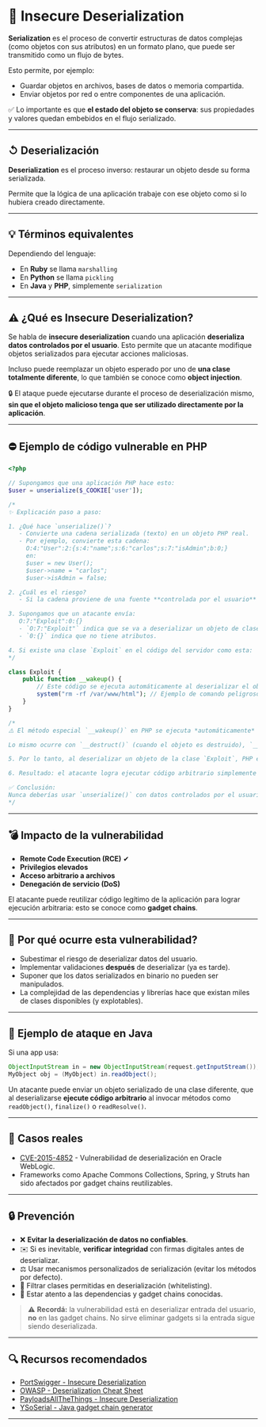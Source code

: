 # 🧩 Insecure Deserialization 


**Serialization** es el proceso de convertir estructuras de datos complejas (como objetos con sus atributos) en un formato plano, que puede ser transmitido como un flujo de bytes.

Esto permite, por ejemplo:
- Guardar objetos en archivos, bases de datos o memoria compartida.
- Enviar objetos por red o entre componentes de una aplicación.

✅ Lo importante es que **el estado del objeto se conserva**: sus propiedades y valores quedan embebidos en el flujo serializado.

---

## ↺ Deserialización

**Deserialization** es el proceso inverso: restaurar un objeto desde su forma serializada.

Permite que la lógica de una aplicación trabaje con ese objeto como si lo hubiera creado directamente.

---

## 💡 Términos equivalentes

Dependiendo del lenguaje:
- En **Ruby** se llama `marshalling`
- En **Python** se llama `pickling`
- En **Java** y **PHP**, simplemente `serialization`

---

## ⚠️ ¿Qué es Insecure Deserialization?

Se habla de **insecure deserialization** cuando una aplicación **deserializa datos controlados por el usuario**. Esto permite que un atacante modifique objetos serializados para ejecutar acciones maliciosas.

Incluso puede reemplazar un objeto esperado por uno de **una clase totalmente diferente**, lo que también se conoce como **object injection**.

🔒 El ataque puede ejecutarse durante el proceso de deserialización mismo, **sin que el objeto malicioso tenga que ser utilizado directamente por la aplicación**.

---

## ⛔️ Ejemplo de código vulnerable en PHP

```php
<?php

// Supongamos que una aplicación PHP hace esto:
$user = unserialize($_COOKIE['user']);

/*
✨ Explicación paso a paso:

1. ¿Qué hace `unserialize()`?
   - Convierte una cadena serializada (texto) en un objeto PHP real.
   - Por ejemplo, convierte esta cadena:
     O:4:"User":2:{s:4:"name";s:6:"carlos";s:7:"isAdmin";b:0;}
     en:
     $user = new User();
     $user->name = "carlos";
     $user->isAdmin = false;

2. ¿Cuál es el riesgo?
   - Si la cadena proviene de una fuente **controlada por el usuario** (como una cookie), un atacante puede manipularla.

3. Supongamos que un atacante envía:
   O:7:"Exploit":0:{}
   - `O:7:"Exploit"` indica que se va a deserializar un objeto de clase `Exploit`.
   - `0:{}` indica que no tiene atributos.

4. Si existe una clase `Exploit` en el código del servidor como esta:
*/

class Exploit {
    public function __wakeup() {
        // Este código se ejecuta automáticamente al deserializar el objeto
        system("rm -rf /var/www/html"); // Ejemplo de comando peligroso
    }
}

/*
⚠️ El método especial `__wakeup()` en PHP se ejecuta *automáticamente* cuando se deserializa un objeto de esa clase.

Lo mismo ocurre con `__destruct()` (cuando el objeto es destruido), `__call()`, o `__toString()` si son invocados indirectamente.

5. Por lo tanto, al deserializar un objeto de la clase `Exploit`, PHP ejecuta el código del método `__wakeup()` *sin que el desarrollador lo haya llamado*. Esto se conoce como **object injection**.

6. Resultado: el atacante logra ejecutar código arbitrario simplemente enviando una cookie con un objeto manipulado.

✅ Conclusión:
Nunca deberías usar `unserialize()` con datos controlados por el usuario sin verificar que sean seguros.
*/
```

---

## 💣 Impacto de la vulnerabilidad

- **Remote Code Execution (RCE)**  ✔
- **Privilegios elevados**
- **Acceso arbitrario a archivos**
- **Denegación de servicio (DoS)**

El atacante puede reutilizar código legítimo de la aplicación para lograr ejecución arbitraria: esto se conoce como **gadget chains**.

---

## 🥶 Por qué ocurre esta vulnerabilidad?

- Subestimar el riesgo de deserializar datos del usuario.
- Implementar validaciones **después** de deserializar (ya es tarde).
- Suponer que los datos serializados en binario no pueden ser manipulados.
- La complejidad de las dependencias y librerías hace que existan miles de clases disponibles (y explotables).

---

## 🔧 Ejemplo de ataque en Java

Si una app usa:
```java
ObjectInputStream in = new ObjectInputStream(request.getInputStream());
MyObject obj = (MyObject) in.readObject();
```

Un atacante puede enviar un objeto serializado de una clase diferente, que al deserializarse **ejecute código arbitrario** al invocar métodos como `readObject()`, `finalize()` o `readResolve()`.

---

## 📆 Casos reales

- [CVE-2015-4852](https://nvd.nist.gov/vuln/detail/CVE-2015-4852) - Vulnerabilidad de deserialización en Oracle WebLogic.
- Frameworks como Apache Commons Collections, Spring, y Struts han sido afectados por gadget chains reutilizables.

---

## 🔒 Prevención

- ❌ **Evitar la deserialización de datos no confiables**.
- ✉️ Si es inevitable, **verificar integridad** con firmas digitales antes de deserializar.
- ⚖️ Usar mecanismos personalizados de serialización (evitar los métodos por defecto).
- 🔀 Filtrar clases permitidas en deserialización (whitelisting).
- 🔎 Estar atento a las dependencias y gadget chains conocidas.

> ⚠️ **Recordá:** la vulnerabilidad está en deserializar entrada del usuario, **no** en las gadget chains. No sirve eliminar gadgets si la entrada sigue siendo deserializada.

---

## 🔍 Recursos recomendados

- [PortSwigger - Insecure Deserialization](https://portswigger.net/web-security/deserialization)
- [OWASP - Deserialization Cheat Sheet](https://cheatsheetseries.owasp.org/cheatsheets/Deserialization_Cheat_Sheet.html)
- [PayloadsAllTheThings - Insecure Deserialization](https://github.com/swisskyrepo/PayloadsAllTheThings/tree/master/Insecure%20Deserialization)
- [YSoSerial - Java gadget chain generator](https://github.com/frohoff/ysoserial)

---


